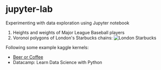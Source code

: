 # jupyter-lab
Experimenting with data exploration using Jupyter notebook

1. Heights and weights of Major League Baseball players
2. Voronoi polygons of London's Starbucks chains:
![London Starbucks](https://github.com/ird/jupyter-lab/starbucks/voronoi.png  "Starbucks in London")


Following some example kaggle kernels:
* [Beer or Coffee](https://www.kaggle.com/gpreda/beer-or-coffee-in-london-tough-choice-no-more/notebook)
* Datacamp: Learn Data Science with Python
